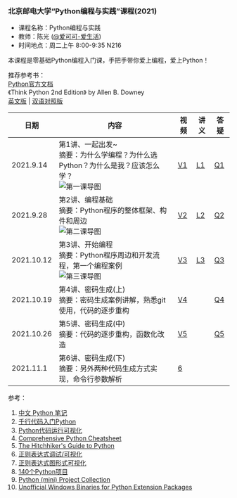 ### 北京邮电大学“Python编程与实践”课程(2021)

- 课程名称：Python编程与实践
- 教师：陈光 ([@爱可可-爱生活](https://weibo.com/fly51fly))
- 时间地点：周二上午 8:00-9:35 N216

本课程是零基础Python编程入门课，手把手带你爱上编程，爱上Python！

推荐参考书：<br>
[Python官方文档](http://aicoco.net/s/pdoc)  
 《Think Python 2nd Edition》 by Allen B. Downey  
 [英文版](http://aicoco.net/s/tp2)&nbsp;|&nbsp;[双语对照版](http://aicoco.net/s/tp2c)

| 日期      | 内容                                                         | 视频 | 讲义  |  答疑 |
| --------- | ------------------------------------------------------------ | --------- | --------- | --------- |
| 2021.9.14 | 第1讲、一起出发~<br>摘要：为什么学编程？为什么选Python？为什么是我？应该怎么学？<br> ![第一课导图](https://github.com/fly51fly/Practical_Python_Programming_2021/blob/main/images/class_1.jpg?raw=true) | [V1](https://www.bilibili.com/video/BV1mQ4y167q8/) | [L1](http://aicoco.net/s/py1) | [Q1](https://zhuanlan.zhihu.com/p/410262678) |
| 2021.9.28 | 第2讲、编程基础<br>摘要：Python程序的整体框架、构件和周边<br> ![第二课导图](https://github.com/fly51fly/Practical_Python_Programming_2021/blob/main/images/class_2.jpg?raw=true) | [V2](https://www.bilibili.com/video/BV1q44y147Kf/) | [L2](http://aicoco.net/s/py21n02) | [Q2](https://zhuanlan.zhihu.com/p/414950491) |
| 2021.10.12 | 第3讲、开始编程<br>摘要：Python程序周边和开发流程，第一个编程案例<br> ![第三课导图](https://github.com/fly51fly/Practical_Python_Programming_2021/blob/main/images/class_3.jpg?raw=true) | [V3](https://www.bilibili.com/video/BV1hq4y157eQ/) | [L3](http://aicoco.net/s/py21n03) | [Q3](https://zhuanlan.zhihu.com/p/414950491) |
| 2021.10.19 | 第4讲、密码生成(上)<br>摘要：密码生成案例讲解，熟悉git使用，代码的逐步重构<br> | [V4](https://www.bilibili.com/video/BV1zr4y1y7gB/) |  | [Q4](https://zhuanlan.zhihu.com/p/423170389) |
| 2021.10.26 | 第5讲、密码生成(中)<br>摘要：代码的逐步重构，函数化改造<br> | [V5](https://www.bilibili.com/video/BV1nQ4y1q79m/) |  | [Q5](https://zhuanlan.zhihu.com/p/425899836) |
| 2021.11.1 | 第6讲、密码生成(下)<br>摘要：另外两种代码生成方式实现，命令行参数解析<br> | [6](https://www.bilibili.com/video/BV15R4y1E7vk/) |  | |


参考：  
1. [中文 Python 笔记](https://github.com/lijin-THU/notes-python)  
2. [千行代码入门Python](https://github.com/xianhu/LearnPython)  
3. [Python代码运行可视化](http://www.pythontutor.com/index.html)  
4. [Comprehensive Python Cheatsheet](https://gto76.github.io/python-cheatsheet/)  
5. [The Hitchhiker's Guide to Python](https://docs.python-guide.org/intro/learning/)  
6. [正则表达式调试/可视化](https://regexr.com/)  
7. [正则表达式图形式可视化](https://jex.im/regulex)  
8. [140个Python项目](https://medium.datadriveninvestor.com/140-python-projects-with-source-code-fa12c9e2aeac)  
9. [Python (mini) Project Collection](https://python-world.github.io/python-mini-projects/#/)  
10. [Unofficial Windows Binaries for Python Extension Packages](https://www.lfd.uci.edu/~gohlke/pythonlibs/)  